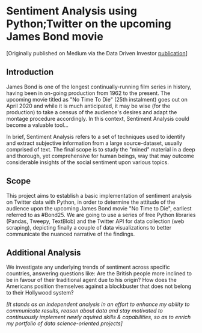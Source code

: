 # Sentiment Analysis using Python;Twitter on the upcoming James Bond movie

[Originally published on Medium via the Data Driven Investor [publication](https://medium.com/datadriveninvestor/twitter-sentiment-analysis-using-python-what-does-the-audience-think-of-the-next-james-bond-movie-a9950adc2822)]

## Introduction
James Bond is one of the longest continually-running film series in history, having been in on-going production from 1962 to the present. The upcoming movie titled as "No Time To Die" (25th instalment) goes out on April 2020 and while it is much anticipated, it may be wise (for the production) to take a census of the audience's desires and adapt the montage procedure accordingly. In this context, Sentiment Analysis could become a valuable tool...

In brief, Sentiment Analysis refers to a set of techniques used to identify and extract subjective information from a large source-dataset, usually comprised of text. The final scope is to study the "mined" material in a deep and thorough, yet comprehensive for human beings, way that may outcome considerable insights of the social sentiment upon various topics.

## Scope
This project aims to establish a basic implementation of sentiment analysis on Twitter data with Python, in order to determine the attitude of the audience upon the upcoming James Bond movie "No Time to Die", earliest referred to as #Bond25. We are going to use a series of free Python libraries (Pandas, Tweepy, TextBlob) and the Twitter API for data collection (web scraping), depicting finally a couple of data visualizations to better communicate the nuanced narrative of the findings.

## Additional Analysis
We investigate any underlying trends of sentiment across specific countries, answering questions like: Are the British people more inclined to be in favour of their traditional agent due to his origin? How does the Americans position themselves against a blockbuster that does not belong to their Hollywood system?

*[It stands as an independent analysis in an effort to enhance my ability to communicate results, reason about data and stay motivated to continuously implement newly aquired skills & capabilities, so as to enrich my portfolio of data science-oriented projects]*
